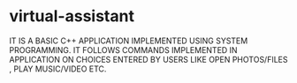 # virtual-assistant
IT IS A BASIC C++ APPLICATION IMPLEMENTED USING SYSTEM PROGRAMMING.
IT FOLLOWS COMMANDS IMPLEMENTED IN APPLICATION ON CHOICES ENTERED BY USERS LIKE OPEN PHOTOS/FILES , PLAY MUSIC/VIDEO ETC.
